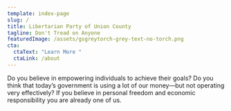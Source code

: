```yaml
---
template: index-page
slug: /
title: Libertarian Party of Union County
tagline: Don't Tread on Anyone
featuredImage: /assets/gsgreytorch-grey-text-no-torch.png
cta:
  ctaText: "Learn More "
  ctaLink: /about
---
```

Do you believe in empowering individuals to achieve their goals? Do you think that today’s government is using a lot of our money—but not operating very effectively? If you believe in personal freedom and economic responsibility you are already one of us.